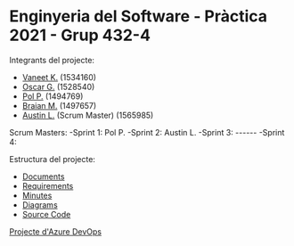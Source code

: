 # Enginyeria del Software - Pràctica 2021 - Grup 432-4

Integrants del projecte:
- [Vaneet K.](https://github.com/kvaneet94 "Vaneet K.") (1534160)
- [Oscar G.](https://github.com/ogarsan "Oscar G.") (1528540)
- [Pol P.](https://github.com/polpages1999 "Pol P.") (1494769)
- [Braian M.](https://github.com/braianmdo "Braian M.") (1497657)
- [Austin L.](https://github.com/dIEMEUEF "Austin L.") (Scrum Master) (1565985)

Scrum Masters:
-Sprint 1: Pol P.
-Sprint 2: Austin L.
-Sprint 3: ------
-Sprint 4: 

Estructura del projecte:
- [Documents](https://github.com/polpages1999/es2021uab/tree/main/documents "Documents")
- [Requirements](https://github.com/polpages1999/es2021uab/tree/main/requirements "Requirements")
- [Minutes](https://github.com/polpages1999/es2021uab/tree/main/minutes "Minutes")
- [Diagrams](https://github.com/polpages1999/es2021uab/tree/main/diagrams "Diagrams")
- [Source Code](https://github.com/polpages1999/es2021uab/tree/main/src "Source Code")

[Projecte d'Azure DevOps](https://dev.azure.com/UAB-EngSw-432-4/UAB-ES-432-04 "Projecte Azure")
